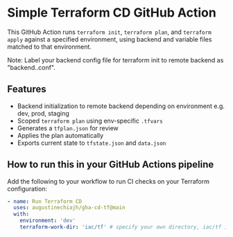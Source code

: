 # Simple Terraform CD GitHub Action

This GitHub Action runs `terraform init`, `terraform plan`, and `terraform apply` against a specified environment, using backend and variable files matched to that environment.

Note: Label your backend config file for terraform init to remote backend as "backend.<env>.conf". 

## Features

- Backend initialization to remote backend depending on environment e.g. dev, prod, staging
- Scoped `terraform plan` using env-specific `.tfvars`
- Generates a `tfplan.json` for review
- Applies the plan automatically
- Exports current state to `tfstate.json` and `data.json`

## How to run this in your GitHub Actions pipeline

Add the following to your workflow to run CI checks on your Terraform configuration:

```yaml
- name: Run Terraform CD
  uses: augustinechiajh/gha-cd-tf@main
  with:
    environment: 'dev'
    terraform-work-dir: 'iac/tf' # specify your own directory, iac/tf is default